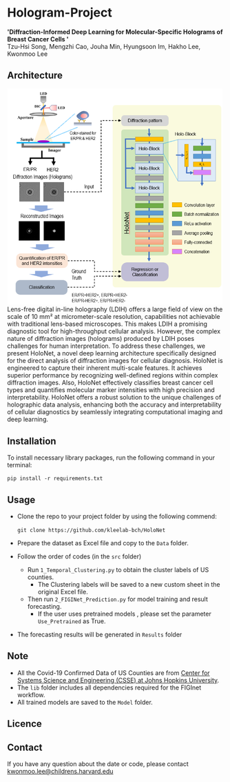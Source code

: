 # Hologram-Project
**'Diffraction-Informed Deep Learning for Molecular-Specific Holograms of Breast Cancer Cells '** \
Tzu-Hsi Song, Mengzhi Cao, Jouha Min, Hyungsoon Im, Hakho Lee, Kwonmoo Lee

## Architecture
<img src="/assets/Fig1.png" width=500>
Lens-free digital in-line holography (LDIH) offers a large field of view on the scale of 10 mm² at micrometer-scale resolution, capabilities not achievable with traditional lens-based microscopes. This makes LDIH a promising diagnostic tool for high-throughput cellular analysis. However, the complex nature of diffraction images (holograms) produced by LDIH poses challenges for human interpretation. To address these challenges, we present HoloNet, a novel deep learning architecture specifically designed for the direct analysis of diffraction images for cellular diagnosis. HoloNet is engineered to capture their inherent multi-scale features. It achieves superior performance by recognizing well-defined regions within complex diffraction images. Also, HoloNet effectively classifies breast cancer cell types and quantifies molecular marker intensities with high precision and interpretability. HoloNet offers a robust solution to the unique challenges of holographic data analysis, enhancing both the accuracy and interpretability of cellular diagnostics by seamlessly integrating computational imaging and deep learning.

## Installation
To install necessary library packages, run the following command in your terminal:
```
pip install -r requirements.txt
```

## Usage
* Clone the repo to your project folder by using the following commend:

    ``git clone https://github.com/kleelab-bch/HoloNet``


* Prepare the dataset as Excel file and copy to the ``Data`` folder. 
* Follow the order of codes (in the ``src`` folder)
  * Run ``1_Temporal_Clustering.py`` to obtain the cluster labels of US counties.
    * The Clustering labels will be saved to a new custom sheet in the original Excel file. 
  * Then run ``2_FIGINet_Prediction.py`` for model training and result forecasting.
    * If the user uses pretrained models , please set the parameter ``Use_Pretrained`` as True. 
* The forecasting results will be generated in ``Results`` folder 


## Note
- All the Covid-19 Confirmed Data of US Counties are from <a href="https://coronavirus.jhu.edu/">Center for Systems Science and Engineering (CSSE) at Johns Hopkins University</a>.
- The ``lib`` folder includes all dependencies required for the FIGInet workflow.
- All trained models are saved to the ``Model`` folder.

## Licence


## Contact
If you have any question about the date or code, please contact [kwonmoo.lee@childrens.harvard.edu](mailto:Kwonmoo.lee@childrens.harvard.edu)
